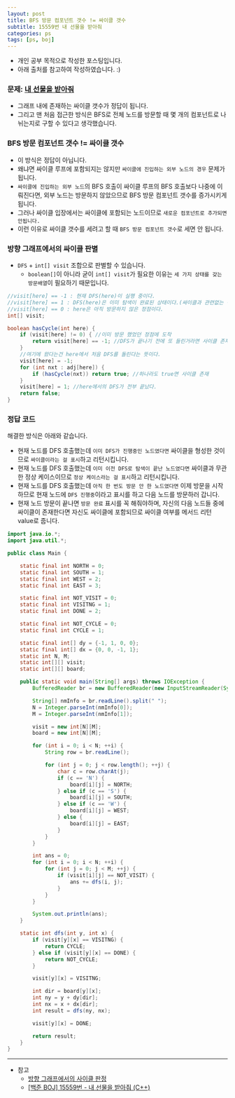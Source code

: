 ```yaml
---
layout: post
title: BFS 방문 컴포넌트 갯수 != 싸이클 갯수
subtitle: 15559번 내 선물을 받아줘
categories: ps
tags: [ps, boj]
---
```


- 개인 공부 목적으로 작성한 포스팅입니다.
- 아래 출처를 참고하여 작성하였습니다. :)

### 문제: [내 선물을 받아줘](https://www.acmicpc.net/problem/15559)

- 그래프 내에 존재하는 싸이클 갯수가 정답이 됩니다.
- 그리고 맨 처음 접근한 방식은 BFS로 전체 노드를 방문할 때 몇 개의 컴포넌트로 나뉘는지로 구할 수 있다고 생각했습니다.

### BFS 방문 컴포넌트 갯수 != 싸이클 갯수

- 이 방식은 정답이 아닙니다.
- 왜냐면 싸이클 루프에 포함되지는 않지만 `싸이클에 진입하는 외부 노드의 경우` 문제가 됩니다.
- `싸이클에 진입하는 외부 노드`의 BFS 호출이 싸이클 루프의 BFS 호출보다 나중에 이뤄진다면, 외부 노드는 방문하지 않았으므로 BFS 방문 컴포넌트 갯수를 증가시키게 됩니다.
- 그러나 싸이클 입장에서는 싸이클에 포함되는 노드이므로 `새로운 컴포넌트로 추가되면 안됩니다.`
- 이런 이유로 싸이클 갯수를 세려고 할 때 `BFS 방문 컴포넌트 갯수`로 세면 안 됩니다.

### 방향 그래프에서의 싸이클 판별

- `DFS` + `int[] visit` 조합으로 판별할 수 있습니다.
  - `boolean[]`이 아니라 굳이 `int[] visit`가 필요한 이유는 `세 가지 상태를 갖는 방문배열`이 필요하기 때문입니다.

```java
//visit[here] == -1 : 현재 DFS(here)이 실행 중이다.
//visit[here] == 1 : DFS(here)은 이미 탐색이 완료된 상태이다.(싸이클과 관련없는 정점으로 판명난 상태)
//visit[here] == 0 : here은 아직 방문하지 않은 정점이다.
int[] visit;

boolean hasCycle(int here) {
    if (visit[here] != 0) { //이미 방문 했었던 정점에 도착
        return visit[here] == -1; //DFS가 끝나기 전에 또 들린거라면 사이클 존재.
    }
    //여기에 왔다는건 here에서 처음 DFS를 돌린다는 뜻이다.
    visit[here] = -1;
    for (int nxt : adj[here]) {
        if (hasCycle(nxt)) return true; //하나라도 true면 사이클 존재
    }
    visit[here] = 1; //here에서의 DFS가 전부 끝났다.
    return false;
}
```

### 정답 코드

해결한 방식은 아래와 같습니다.

- 현재 노드를 DFS 호출했는데 `이미 DFS가 진행중인 노드였다면` 싸이클을 형성한 것이므로 `싸이클이라는 걸 표시`하고 리턴시킵니다.
- 현재 노드를 DFS 호출했는데 `이미 이전 DFS로 탐색이 끝난 노드였다면` 싸이클과 무관한 정상 케이스이므로 `정상 케이스라는 걸 표시`하고 리턴시킵니다.
- 현재 노드를 DFS 호출했는데 `아직 한 번도 방문 안 한 노드였다면` 이제 방문을 시작하므로 현재 노드에 `DFS 진행중`이라고 표시를 하고 다음 노드를 방문하러 갑니다.
- 현재 노드 방문이 끝나면 `방문 완료` 표시를 꼭 해줘야하며, 자신의 다음 노드들 중에 싸이클이 존재한다면 자신도 싸이클에 포함되므로 싸이클 여부를 메서드 리턴 value로 줍니다.

```java
import java.io.*;
import java.util.*;

public class Main {

    static final int NORTH = 0;
    static final int SOUTH = 1;
    static final int WEST = 2;
    static final int EAST = 3;

    static final int NOT_VISIT = 0;
    static final int VISITNG = 1;
    static final int DONE = 2;

    static final int NOT_CYCLE = 0;
    static final int CYCLE = 1;

    static final int[] dy = {-1, 1, 0, 0};
    static final int[] dx = {0, 0, -1, 1};
    static int N, M;
    static int[][] visit;
    static int[][] board;

    public static void main(String[] args) throws IOException {
        BufferedReader br = new BufferedReader(new InputStreamReader(System.in));

        String[] nmInfo = br.readLine().split(" ");
        N = Integer.parseInt(nmInfo[0]);
        M = Integer.parseInt(nmInfo[1]);

        visit = new int[N][M];
        board = new int[N][M];

        for (int i = 0; i < N; ++i) {
            String row = br.readLine();

            for (int j = 0; j < row.length(); ++j) {
                char c = row.charAt(j);
                if (c == 'N') {
                    board[i][j] = NORTH;
                } else if (c == 'S') {
                    board[i][j] = SOUTH;
                } else if (c == 'W') {
                    board[i][j] = WEST;
                } else {
                    board[i][j] = EAST;
                }
            }
        }

        int ans = 0;
        for (int i = 0; i < N; ++i) {
            for (int j = 0; j < M; ++j) {
                if (visit[i][j] == NOT_VISIT) {
                    ans += dfs(i, j);
                }
            }
        }

        System.out.println(ans);
    }

    static int dfs(int y, int x) {
        if (visit[y][x] == VISITNG) {
            return CYCLE;
        } else if (visit[y][x] == DONE) {
            return NOT_CYCLE;
        }

        visit[y][x] = VISITNG;

        int dir = board[y][x];
        int ny = y + dy[dir];
        int nx = x + dx[dir];
        int result = dfs(ny, nx);

        visit[y][x] = DONE;

        return result;
    }
}
```

---

- 참고
  - [방향 그래프에서의 사이클 판정](https://m.blog.naver.com/PostView.naver?isHttpsRedirect=true&blogId=pasdfq&logNo=221263117697)
  - [[백준 BOJ] 15559번 - 내 선물을 받아줘 (C++)](https://velog.io/@dianestar/%EB%B0%B1%EC%A4%80BOJ-15559%EB%B2%88-%EB%82%B4%EC%84%A0%EB%AC%BC%EC%9D%84%EB%B0%9B%EC%95%84%EC%A4%98)
